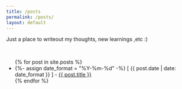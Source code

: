 ```yaml
---
title: /posts
permalink: /posts/
layout: default
---
```


Just a place to writeout my thoughts, new learnings ,etc  :)

<br>

<ul>
  {% for post in site.posts %}
    <li>
        {%- assign date_format = "%Y-%m-%d" -%}
        [ {{ post.date | date: date_format }} ] - <a href="{{ post.url | relative_url }}">{{ post.title }}</a>
    </li>
  {% endfor %}
</ul>
